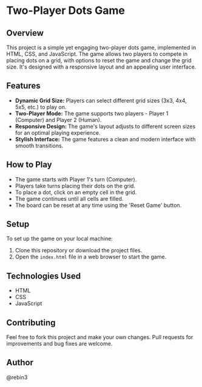 # Two-Player Dots Game

## Overview
This project is a simple yet engaging two-player dots game, implemented in HTML, CSS, and JavaScript. The game allows two players to compete in placing dots on a grid, with options to reset the game and change the grid size. It's designed with a responsive layout and an appealing user interface.

## Features
- **Dynamic Grid Size:** Players can select different grid sizes (3x3, 4x4, 5x5, etc.) to play on.
- **Two-Player Mode:** The game supports two players - Player 1 (Computer) and Player 2 (Human).
- **Responsive Design:** The game's layout adjusts to different screen sizes for an optimal playing experience.
- **Stylish Interface:** The game features a clean and modern interface with smooth transitions.

## How to Play
- The game starts with Player 1's turn (Computer).
- Players take turns placing their dots on the grid.
- To place a dot, click on an empty cell in the grid.
- The game continues until all cells are filled.
- The board can be reset at any time using the 'Reset Game' button.

## Setup
To set up the game on your local machine:
1. Clone this repository or download the project files.
2. Open the `index.html` file in a web browser to start the game.

## Technologies Used
- HTML
- CSS
- JavaScript

## Contributing
Feel free to fork this project and make your own changes. Pull requests for improvements and bug fixes are welcome.

## Author
@rebin3
